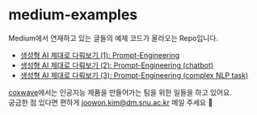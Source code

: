 # medium-examples

Medium에서 연재하고 있는 글들의 예제 코드가 올라오는 Repo입니다.
- [생성형 AI 제대로 다뤄보기 (1): Prompt-Engineering](https://medium.com/@joowon.kim/%ED%85%8D%EC%8A%A4%ED%8A%B8-%EA%B8%B0%EB%B0%98-%EC%83%9D%EC%84%B1%ED%98%95-%EC%9D%B8%EA%B3%B5%EC%A7%80%EB%8A%A5-%EA%B0%9C%EC%84%A0%ED%95%98%EA%B8%B0-1-prompt-engineering-a1edd26be733?source=user_profile---------2----------------------------)
- [생성형 AI 제대로 다뤄보기 (2): Prompt-Engineering (chatbot)](https://medium.com/@joowon.kim/%ED%85%8D%EC%8A%A4%ED%8A%B8-%EA%B8%B0%EB%B0%98-%EC%83%9D%EC%84%B1%ED%98%95-%EC%9D%B8%EA%B3%B5%EC%A7%80%EB%8A%A5-%EA%B0%9C%EC%84%A0%ED%95%98%EA%B8%B0-2-prompt-engineering-case-study-chatbot-debb906539bd)
- [생성형 AI 제대로 다뤄보기 (3): Prompt-Engineering (complex NLP task)](https://medium.com/@joowon.kim/%ED%85%8D%EC%8A%A4%ED%8A%B8-%EA%B8%B0%EB%B0%98-%EC%83%9D%EC%84%B1%ED%98%95-%EC%9D%B8%EA%B3%B5%EC%A7%80%EB%8A%A5-%EA%B0%9C%EC%84%A0%ED%95%98%EA%B8%B0-3-prompt-engineering-case-study-complex-task-c5ed9889a57f)

[coxwave](https://coxwave.com/)에서는 인공지능 제품을 만들어가는 팀을 위한 일들을 하고 있어요.  
궁금한 점 있다면 편하게 [joowon.kim@dm.snu.ac.kr](mailto:joowon.kim@dm.snu.ac.kr) 메일 주세요 🙂
